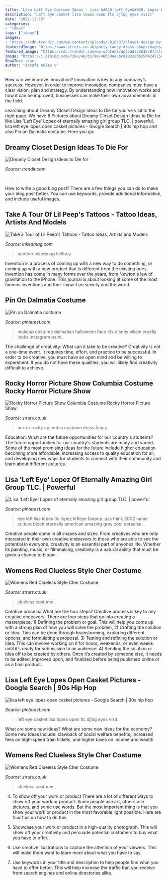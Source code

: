 ```yaml
---
title: "Lisa Left Eye Costume Ideas - Lisa &#039;left Eye&#039; Lopez Of Eternally Amazing Girl Group Tlc."
description: "Left eye casket lisa lopes open tlc djlbg eyes visit"
date: "2022-12-15"
categories:
- "ideas"
tags: ["ideas"]
images:
- "https://cdn.trendir.com/wp-content/uploads/2016/07/closet-design-by-Lisa-Adams-900x1350.jpeg"
featuredImage: "https://www.struts.co.uk/party-fancy-dress-shop/images/rocky-horror-columbia-costume.jpg"
featured_image: "https://cdn.trendir.com/wp-content/uploads/2016/07/closet-design-by-Lisa-Adams-900x1350.jpeg"
image: "https://i.pinimg.com/736x/46/b3/9a/46b39ae3bca18316bb39d424515c1cbb--casket-left.jpg"
ShowToc: true
author: "Josefa Kulas V"
---
```



How can we improve innovation?
Innovation is key to any company’s success. However, in order to improve innovation, companies must have a clear vision, plan and strategy. By understanding how innovation works and how it can be improved, businesses can make their own advancements in the field.

	

		
searching about Dreamy Closet Design Ideas to Die for you've visit to the right page. We have 8 Pictures about Dreamy Closet Design Ideas to Die for like Lisa &#039;Left Eye&#039; Lopez of eternally amazing girl group TLC. | powerful, lisa left eye lopes open casket pictures - Google Search | 90s hip hop and also Pin on Dalmatia costume. Here you go:
		
    
## Dreamy Closet Design Ideas To Die For

<img loading=lazy src="https://cdn.trendir.com/wp-content/uploads/2016/07/closet-design-by-Lisa-Adams-900x1350.jpeg" onerror="this.onerror=null;this.src='https://tse3.mm.bing.net/th?id=OIP.G_GC_9-1erJN3nCZe2XnLQHaLH&amp;pid=15.1';" alt="Dreamy Closet Design Ideas to Die for">

_Source: trendir.com_

>. 

	

How to write a good blog post?
There are a few things you can do to make your blog post better. You can use keywords, provide additional information, and include useful images.

    
## Take A Tour Of Lil Peep&#039;s Tattoos - Tattoo Ideas, Artists And Models

<img loading=lazy src="https://www.inkedmag.com/.image/c_limit%2Ccs_srgb%2Cfl_progressive%2Cq_auto:good%2Cw_700/MTY3OTk5MzE3MDYyMTk4NTQ1/tk4ixy5xd4d01.jpg" onerror="this.onerror=null;this.src='https://tse3.mm.bing.net/th?id=OIP.NqZb6B6kp9gtKS-bLO1blQHaEK&amp;pid=15.1';" alt="Take a Tour of Lil Peep&#039;s Tattoos - Tattoo Ideas, Artists and Models">

_Source: inkedmag.com_

>panther inkedmag hellboy. 

	

Invention is a process of coming up with a new way to do something, or coming up with a new product that is different from the existing ones. Invention has come in many forms over the years, from Newton's law of gravitation to the iPhone. This journal is about looking at some of the most famous inventions and their impact on society and the world.

    
## Pin On Dalmatia Costume

<img loading=lazy src="https://i.pinimg.com/736x/2f/fc/85/2ffc85194610ca902605ce3e1e88fe28--fx-makeup-makeup-ideas.jpg" onerror="this.onerror=null;this.src='https://tse1.mm.bing.net/th?id=OIP.p1q4u0ko83fokLWKfXM6rwHaHa&amp;pid=15.1';" alt="Pin on Dalmatia costume">

_Source: pinterest.com_

>makeup costume dalmatian halloween face sfx disney villain cruella looks instagram paint. 

	

The challenge of creativity: What can it take to be creative?
Creativity is not a one-time event. It requires time, effort, and practice to be successful. In order to be creative, you must have an open mind and be willing to experiment. If you do not have these qualities, you will likely find creativity difficult to achieve.

    
## Rocky Horror Picture Show Columbia Costume Rocky Horror Picture Show

<img loading=lazy src="https://www.struts.co.uk/party-fancy-dress-shop/images/rocky-horror-columbia-costume.jpg" onerror="this.onerror=null;this.src='https://tse1.mm.bing.net/th?id=OIP.V-lM0qIswdTbL-pS8ez3xAHaKY&amp;pid=15.1';" alt="Rocky Horror Picture Show Columbia Costume Rocky Horror Picture Show">

_Source: struts.co.uk_

>horror rocky columbia costume dress fancy. 

	

Education: What are the future opportunities for our country's students?
The future opportunities for our country's students are many and varied. Some of the most promising ideas for the future include higher education becoming more affordable, increasing access to quality education for all, and developing new ways for students to connect with their community and learn about different cultures.

    
## Lisa &#039;Left Eye&#039; Lopez Of Eternally Amazing Girl Group TLC. | Powerful

<img loading=lazy src="https://s-media-cache-ak0.pinimg.com/736x/7a/e1/3b/7ae13bf7b0bb11aad42cd804e106c6b2.jpg" onerror="this.onerror=null;this.src='https://tse2.mm.bing.net/th?id=OIP.khxjZDPsfCZPDkIdd7PEXgHaM5&amp;pid=15.1';" alt="Lisa &#039;Left Eye&#039; Lopez of eternally amazing girl group TLC. | powerful">

_Source: pinterest.com_

>eye left lisa lopes tlc lopez lefteye fanpop juss think 2002 name culture block eternally american amazing grey cool paradise. 

	

Creative people come in all shapes and sizes. From creatives who are only interested in their own creative endeavors to those who are able to see the potential in everyone, creativity is an essential part of anyones life. Whether its painting, music, or filmmaking, creativity is a natural ability that must be given a chance to bloom.

    
## Womens Red Clueless Style Cher Costume

<img loading=lazy src="https://www.struts.co.uk/party-fancy-dress-shop/images/womens-red-clueless-costume_03.jpg" onerror="this.onerror=null;this.src='https://tse2.mm.bing.net/th?id=OIP.mFWZlF3l8ft3beE_AM04_QHaKX&amp;pid=15.1';" alt="Womens Red Clueless Style Cher Costume">

_Source: struts.co.uk_

>clueless costume. 

	

Creative process: What are the four steps?
Creative process is key to any creative endeavors. There are four steps that go into creating a masterpiece: 1) Defining the problem or goal. This will help you come up with a strong plan of how you will solve the problem, 2) Crafting the solution or idea. This can be done through brainstorming, exploring different options, and formulating a proposal. 3) Testing and refining the solution or idea. This can involve working on it for hours, weekends, or even weeks until it’s ready for submission to an audience. 4) Sending the solution or idea off to be created by others. Once it’s created by someone else, it needs to be edited, improved upon, and finalized before being published online or as a final product.

    
## Lisa Left Eye Lopes Open Casket Pictures - Google Search | 90s Hip Hop

<img loading=lazy src="https://i.pinimg.com/736x/46/b3/9a/46b39ae3bca18316bb39d424515c1cbb--casket-left.jpg" onerror="this.onerror=null;this.src='https://tse1.mm.bing.net/th?id=OIP.niYzTlwrqtXd-3F0_1CgFgHaLL&amp;pid=15.1';" alt="lisa left eye lopes open casket pictures - Google Search | 90s hip hop">

_Source: pinterest.com_

>left eye casket lisa lopes open tlc djlbg eyes visit. 

	

What are some new ideas?
What are some new ideas for the economy? 
Some new ideas include: clawback of social welfare benefits, increased fees on high-speed train tickets, and higher taxes on income and wealth.

    
## Womens Red Clueless Style Cher Costume

<img loading=lazy src="https://www.struts.co.uk/party-fancy-dress-shop/images/womens-red-clueless-costume_02.jpg" onerror="this.onerror=null;this.src='https://tse4.mm.bing.net/th?id=OIP.TtWuBEp8uwV_Uk5_jT9xoAHaKX&amp;pid=15.1';" alt="Womens Red Clueless Style Cher Costume">

_Source: struts.co.uk_

>clueless costume. 

	

4. To show off your work or product
There are a lot of different ways to show off your work or product. Some people use art, others use pictures, and some use words. But the most important thing is that you show your work or product in the most favorable light possible. Here are four tips on how to do this:
1. Showcase your work or product in a high-quality photograph. This will show off your creativity and persuade potential customers to buy what you have to offer.

2. Use creative illustrations to capture the attention of your viewers. This will make them want to learn more about what you have to say.

3. Use keywords in your title and description to help people find what you have to offer better. This will help increase the traffic that you receive from search engines and online directories alike.


